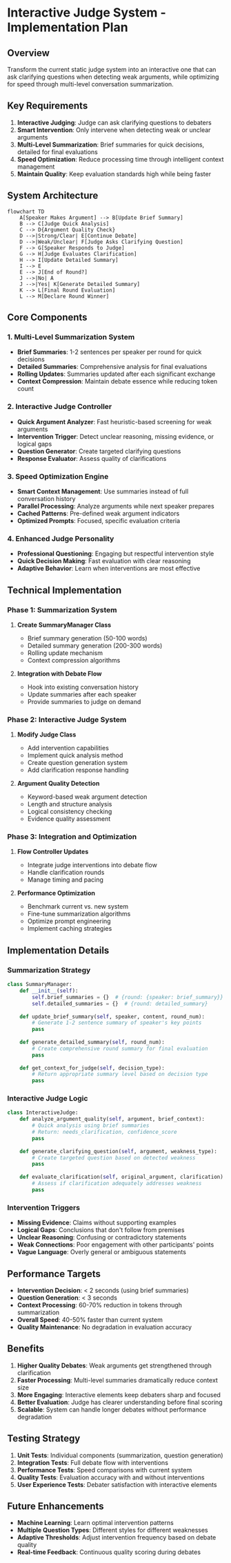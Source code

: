 # Interactive Judge System - Implementation Plan

## Overview
Transform the current static judge system into an interactive one that can ask clarifying questions when detecting weak arguments, while optimizing for speed through multi-level conversation summarization.

## Key Requirements
1. **Interactive Judging**: Judge can ask clarifying questions to debaters
2. **Smart Intervention**: Only intervene when detecting weak or unclear arguments
3. **Multi-Level Summarization**: Brief summaries for quick decisions, detailed for final evaluations
4. **Speed Optimization**: Reduce processing time through intelligent context management
5. **Maintain Quality**: Keep evaluation standards high while being faster

## System Architecture

```mermaid
flowchart TD
    A[Speaker Makes Argument] --> B[Update Brief Summary]
    B --> C[Judge Quick Analysis]
    C --> D{Argument Quality Check}
    D -->|Strong/Clear| E[Continue Debate]
    D -->|Weak/Unclear| F[Judge Asks Clarifying Question]
    F --> G[Speaker Responds to Judge]
    G --> H[Judge Evaluates Clarification]
    H --> I[Update Detailed Summary]
    I --> E
    E --> J[End of Round?]
    J -->|No| A
    J -->|Yes| K[Generate Detailed Summary]
    K --> L[Final Round Evaluation]
    L --> M[Declare Round Winner]
```

## Core Components

### 1. Multi-Level Summarization System
- **Brief Summaries**: 1-2 sentences per speaker per round for quick decisions
- **Detailed Summaries**: Comprehensive analysis for final evaluations
- **Rolling Updates**: Summaries updated after each significant exchange
- **Context Compression**: Maintain debate essence while reducing token count

### 2. Interactive Judge Controller
- **Quick Argument Analyzer**: Fast heuristic-based screening for weak arguments
- **Intervention Trigger**: Detect unclear reasoning, missing evidence, or logical gaps
- **Question Generator**: Create targeted clarifying questions
- **Response Evaluator**: Assess quality of clarifications

### 3. Speed Optimization Engine
- **Smart Context Management**: Use summaries instead of full conversation history
- **Parallel Processing**: Analyze arguments while next speaker prepares
- **Cached Patterns**: Pre-defined weak argument indicators
- **Optimized Prompts**: Focused, specific evaluation criteria

### 4. Enhanced Judge Personality
- **Professional Questioning**: Engaging but respectful intervention style
- **Quick Decision Making**: Fast evaluation with clear reasoning
- **Adaptive Behavior**: Learn when interventions are most effective

## Technical Implementation

### Phase 1: Summarization System
1. **Create SummaryManager Class**
   - Brief summary generation (50-100 words)
   - Detailed summary generation (200-300 words)
   - Rolling update mechanism
   - Context compression algorithms

2. **Integration with Debate Flow**
   - Hook into existing conversation history
   - Update summaries after each speaker
   - Provide summaries to judge on demand

### Phase 2: Interactive Judge System
1. **Modify Judge Class**
   - Add intervention capabilities
   - Implement quick analysis method
   - Create question generation system
   - Add clarification response handling

2. **Argument Quality Detection**
   - Keyword-based weak argument detection
   - Length and structure analysis
   - Logical consistency checking
   - Evidence quality assessment

### Phase 3: Integration and Optimization
1. **Flow Controller Updates**
   - Integrate judge interventions into debate flow
   - Handle clarification rounds
   - Manage timing and pacing

2. **Performance Optimization**
   - Benchmark current vs. new system
   - Fine-tune summarization algorithms
   - Optimize prompt engineering
   - Implement caching strategies

## Implementation Details

### Summarization Strategy
```python
class SummaryManager:
    def __init__(self):
        self.brief_summaries = {}  # {round: {speaker: brief_summary}}
        self.detailed_summaries = {}  # {round: detailed_summary}
    
    def update_brief_summary(self, speaker, content, round_num):
        # Generate 1-2 sentence summary of speaker's key points
        pass
    
    def generate_detailed_summary(self, round_num):
        # Create comprehensive round summary for final evaluation
        pass
    
    def get_context_for_judge(self, decision_type):
        # Return appropriate summary level based on decision type
        pass
```

### Interactive Judge Logic
```python
class InteractiveJudge:
    def analyze_argument_quality(self, argument, brief_context):
        # Quick analysis using brief summaries
        # Return: needs_clarification, confidence_score
        pass
    
    def generate_clarifying_question(self, argument, weakness_type):
        # Create targeted question based on detected weakness
        pass
    
    def evaluate_clarification(self, original_argument, clarification):
        # Assess if clarification adequately addresses weakness
        pass
```

### Intervention Triggers
- **Missing Evidence**: Claims without supporting examples
- **Logical Gaps**: Conclusions that don't follow from premises
- **Unclear Reasoning**: Confusing or contradictory statements
- **Weak Connections**: Poor engagement with other participants' points
- **Vague Language**: Overly general or ambiguous statements

## Performance Targets
- **Intervention Decision**: < 2 seconds (using brief summaries)
- **Question Generation**: < 3 seconds
- **Context Processing**: 60-70% reduction in tokens through summarization
- **Overall Speed**: 40-50% faster than current system
- **Quality Maintenance**: No degradation in evaluation accuracy

## Benefits
1. **Higher Quality Debates**: Weak arguments get strengthened through clarification
2. **Faster Processing**: Multi-level summaries dramatically reduce context size
3. **More Engaging**: Interactive elements keep debaters sharp and focused
4. **Better Evaluation**: Judge has clearer understanding before final scoring
5. **Scalable**: System can handle longer debates without performance degradation

## Testing Strategy
1. **Unit Tests**: Individual components (summarization, question generation)
2. **Integration Tests**: Full debate flow with interventions
3. **Performance Tests**: Speed comparisons with current system
4. **Quality Tests**: Evaluation accuracy with and without interventions
5. **User Experience Tests**: Debater satisfaction with interactive elements

## Future Enhancements
- **Machine Learning**: Learn optimal intervention patterns
- **Multiple Question Types**: Different styles for different weaknesses
- **Adaptive Thresholds**: Adjust intervention frequency based on debate quality
- **Real-time Feedback**: Continuous quality scoring during debates